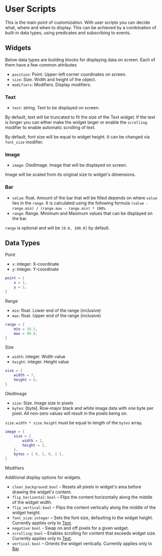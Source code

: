 # User Scripts

This is the main point of customization. With user scripts you can decide what, where and when to display. This can be
achieved by a combination of built-in data types, using predicates and subscribing to events.

## Widgets

Below data types are building blocks for displaying data on screen. Each of them have a few common attributes

- `position`: Point. Upper-left corner coordinates on screen.
- `size`: Size. Width and height of the object.
- `modifiers`: Modifiers. Display modifiers.

### Text

- `text`: string. Text to be displayed on screen.

By default, text will be truncated to fit the size of the Text widget. If the text is longer you can either make the
widget larger or enable the `scrolling` modifier to enable automatic scrolling of text.

By default, font size will be equal to widget height. It can be changed via `font_size` modifier.

### Image

- `image`: OledImage. Image that will be displayed on screen.

Image will be scaled from its original size to widget's dimensions.

### Bar

- `value`: float. Amount of the bar that will be filled depends on where `value` lies in the `range`. It is calculated
  using the following formula `(value - range.min) / (range.max - range.min) * 100%`.
- `range`: Range. Minimum and Maximum values that can be displayed on the bar.

`range` is optional and will be `[0.0, 100.0]` by default.

## Data Types

Point

- `x`: integer. X-coordinate
- `y`: integer. Y-coordinate

```lua
point = {
    x = 1,
    y = 2,
}
```

Range

- `min`: float. Lower end of the range (inclusive)
- `max`: float. Upper end of the range (inclusive)

```lua
range = {
    min = 10.1,
    max = 99.9,
}
```

Size

- `width`: integer. Width value
- `height`: integer. Height value

```lua
size = {
    width = 7,
    height = 8,
}
```

OledImage

- `size`: Size. Image size in pixels
- `bytes`: \[byte\]. Row-major black and white image data with one byte per pixel. All non-zero values will result in the pixels being on.

`size.width * size.height` must be equal to length of the `bytes` array.

```lua
image = {
    size = {
        width = 2,
        height = 2,
    },
    bytes = { 0, 1, 0, 1 },
}
```

Modifiers

Additional display options for widgets.

- `clear_background`: `bool` - Resets all pixels in widget's area before drawing the widget's content.
- `flip_horizontal`: `bool` – Flips the content horizontally along the middle of the widget width.
- `flip_vertical`: `bool` – Flips the content vertically along the middle of the widget height.
- `font_size`: `integer` – Sets the font size, defaulting to the widget height. Currently applies only to [Text](#text).
- `negative`: `bool` - Swap on and off pixels for a given widget.
- `scrolling`: `bool` – Enables scrolling for content that exceeds widget size. Currently applies only to [Text](#text).
- `vertical`: `bool` – Orients the widget vertically. Currently applies only to [Bar](#bar).
